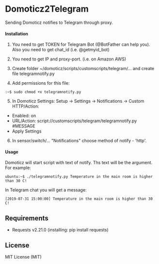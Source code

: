 # Domoticz2Telegram
Sending Domoticz notifies to Telegram through proxy.

#### Installation
1. You need to get TOKEN for Telegram Bot (@BotFather can help you). Also you need to get chat_id (i.e. @getmyid_bot)

2. You need to get IP and proxy-port. (i.e. on Amazon AWS)

3. Create folder ~/domoticz/scripts/customscripts/telegram/... and create file telegramnotify.py

4. Add permissions for this file: 
```
:~$ sudo chmod +x telegramnotify.py
```

5. In Domoticz Settings:
Setup -> Settings -> Notifications -> Custom HTTP/Action:
* Enabled: on
* URL/Action: script://customscripts/telegram/telegramnotify.py #MESSAGE
* Apply Settings

6. In sensor/switch/... "Notifications" choose method of notify - 'http'.

#### Usage
Domoticz will start script with text of notify. Ths text will be the argument.
For example:
```
ubuntu:~$ ./telegramnotify.py Temperature in the main room is higher than 30 C!
```

In Telegram chat you will get a message:
```
[2019-07-31 15:00:00] Temperature in the main room is higher than 30 C!
```

## Requirements
* Requests v2.21.0 (installing: pip install requests)

## License
MIT License (MIT)
